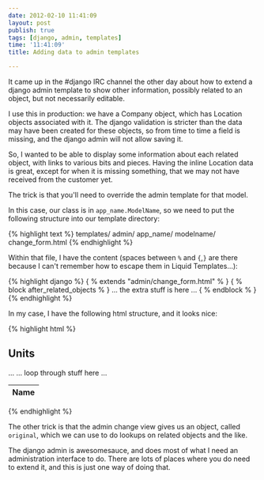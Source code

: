 ```yaml
---
date: 2012-02-10 11:41:09
layout: post
publish: true
tags: [django, admin, templates]
time: '11:41:09'
title: Adding data to admin templates

---
```



It came up in the #django IRC channel the other day about how to extend a django admin template to show other information, possibly related to an object, but not necessarily editable.

I use this in production: we have a Company object, which has Location objects associated with it. The django validation is stricter than the data may have been created for these objects, so from time to time a field is missing, and the django admin will not allow saving it.

So, I wanted to be able to display some information about each related object, with links to various bits and pieces. Having the inline Location data is great, except for when it is missing something, that we may not have received from the customer yet.

The trick is that you'll need to override the admin template for that model.

In this case, our class is in `app_name.ModelName`, so we need to put the following structure into our template directory:

{% highlight text %}
    templates/
      admin/
        app_name/
          modelname/
            change_form.html
{% endhighlight %}

Within that file, I have the content (spaces between `%` and `{`,`}` are there because I can't remember how to escape them in Liquid Templates...):

{% highlight django %}
{ % extends "admin/change_form.html" % }
{ % block after_related_objects % }
  ... the extra stuff is here ...
{ % endblock % }
{% endhighlight %}

In my case, I have the following html structure, and it looks nice:

{% highlight html %}
<div class="inline-group">
  <h2>Units</h2>
  <table width="100%">
    <thead>
      <tr>
        <th>Name</th>
        ...
      </tr>
    </thead>
    <tbody>
      ... loop through stuff here ...
    </tbody>
  </table>
</div>
{% endhighlight %}

The other trick is that the admin change view gives us an object, called `original`, which we can use to do lookups on related objects and the like.

The django admin is awesomesauce, and does most of what I need an administration interface to do. There are lots of places where you do need to extend it, and this is just one way of doing that.